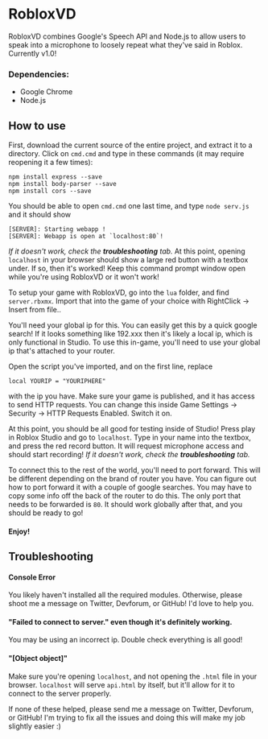 # RobloxVD
RobloxVD combines Google's Speech API and Node.js to allow users to speak into a microphone to loosely repeat what they've said in Roblox.
Currently v1.0!

### Dependencies:
 - Google Chrome
 - Node.js

## How to use
First, download the current source of the entire project, and extract it to a directory.
Click on `cmd.cmd` and type in these commands (it may require reopening it a few times):
```
npm install express --save
npm install body-parser --save
npm install cors --save
```
You should be able to open `cmd.cmd` one last time, and type `node serv.js` and it should show
```
[SERVER]: Starting webapp !
[SERVER]: Webapp is open at `localhost:80`!
```
*If it doesn't work, check the* ***troubleshooting*** *tab.*
At this point, opening `localhost` in your browser should show a large red button with a textbox under.
If so, then it's worked! Keep this command prompt window open while you're using RobloxVD or it won't work!

To setup your game with RobloxVD, go into the `lua` folder, and find `server.rbxmx`.
Import that into the game of your choice with RightClick -> Insert from file..

You'll need your global ip for this. You can easily get this by a quick google search!
If it looks something like 192.xxx then it's likely a local ip, which is only functional in Studio.
To use this in-game, you'll need to use your global ip that's attached to your router.

Open the script you've imported, and on the first line, replace
```
local YOURIP = "YOURIPHERE"
```
with the ip you have.
Make sure your game is published, and it has access to send HTTP requests.
You can change this inside Game Settings -> Security -> HTTP Requests Enabled. Switch it on.

At this point, you should be all good for testing inside of Studio! Press play in Roblox Studio and go to `localhost`.
Type in your name into the textbox, and press the red record button. It will request microphone access and should start recording!
*If it doesn't work, check the* ***troubleshooting*** *tab.*

To connect this to the rest of the world, you'll need to port forward. This will be different depending on the brand of router you have.
You can figure out how to port forward it with a couple of google searches. You may have to copy some info off the back of the router to do this.
The only port that needs to be forwarded is `80`. It should work globally after that, and you should be ready to go!

#### Enjoy!

## Troubleshooting
#### Console Error
You likely haven't installed all the required modules. Otherwise, please shoot me a message on Twitter, Devforum, or GitHub! I'd love to help you.

#### "Failed to connect to server." even though it's definitely working.
You may be using an incorrect ip. Double check everything is all good!

#### "[Object object]"
Make sure you're opening `localhost`, and not opening the `.html` file in your browser.
`localhost` will serve `api.html` by itself, but it'll allow for it to connect to the server properly.

If none of these helped, please send me a message on Twitter, Devforum, or GitHub! I'm trying to fix all the issues and doing this will make my job slightly easier :)
